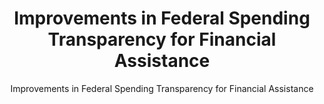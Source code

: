 ---
layout: resources-landing
title: "Improvements in Federal Spending Transparency for Financial Assistance"
subtitle: "Improvements in Federal Spending Transparency for Financial Assistance"
filters: federal-financial-assistance uniform-guidance:-2-cfr-200 memorandum omb 2021
external_link: https://www.whitehouse.gov/wp-content/uploads/2020/11/M-21-03.pdf
---